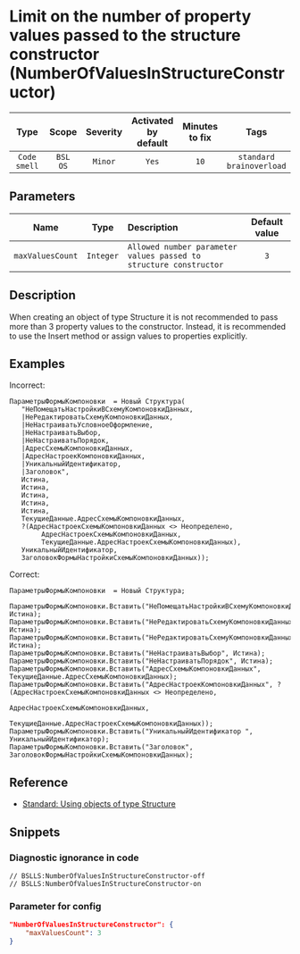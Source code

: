 # Limit on the number of property values passed to the structure constructor (NumberOfValuesInStructureConstructor)

 Type | Scope | Severity | Activated<br>by default | Minutes<br>to fix | Tags 
 :-: | :-: | :-: | :-: | :-: | :-: 
 `Code smell` | `BSL`<br>`OS` | `Minor` | `Yes` | `10` | `standard`<br>`brainoverload` 

## Parameters 

 Name | Type | Description | Default value 
 :-: | :-: | :-- | :-: 
 `maxValuesCount` | `Integer` | ```Allowed number parameter values passed to structure constructor``` | ```3``` 

<!-- Блоки выше заполняются автоматически, не трогать -->
## Description

When creating an object of type Structure it is not recommended to pass more than 3 property values to the constructor. Instead, it is recommended to use the Insert method or assign values to properties explicitly.

## Examples

Incorrect:

```bsl
ПараметрыФормыКомпоновки  = Новый Структура(
   "НеПомещатьНастройкиВСхемуКомпоновкиДанных,
   |НеРедактироватьСхемуКомпоновкиДанных,
   |НеНастраиватьУсловноеОформление,
   |НеНастраиватьВыбор,
   |НеНастраиватьПорядок,
   |АдресСхемыКомпоновкиДанных,
   |АдресНастроекКомпоновкиДанных,
   |УникальныйИдентификатор,
   |Заголовок",
   Истина,
   Истина,
   Истина,
   Истина,
   Истина,
   ТекущиеДанные.АдресСхемыКомпоновкиДанных,
   ?(АдресНастроекСхемыКомпоновкиДанных <> Неопределено,
        АдресНастроекСхемыКомпоновкиДанных,
        ТекущиеДанные.АдресНастроекСхемыКомпоновкиДанных),
   УникальныйИдентификатор,
   ЗаголовокФормыНастройкиСхемыКомпоновкиДанных));
```

Correct:

```bsl
ПараметрыФормыКомпоновки  = Новый Структура;

ПараметрыФормыКомпоновки.Вставить("НеПомещатьНастройкиВСхемуКомпоновкиДанных", Истина);
ПараметрыФормыКомпоновки.Вставить("НеРедактироватьСхемуКомпоновкиДанных", Истина);
ПараметрыФормыКомпоновки.Вставить("НеРедактироватьСхемуКомпоновкиДанных", Истина);
ПараметрыФормыКомпоновки.Вставить("НеНастраиватьВыбор", Истина);
ПараметрыФормыКомпоновки.Вставить("НеНастраиватьПорядок", Истина);
ПараметрыФормыКомпоновки.Вставить("АдресСхемыКомпоновкиДанных", ТекущиеДанные.АдресСхемыКомпоновкиДанных);
ПараметрыФормыКомпоновки.Вставить("АдресНастроекКомпоновкиДанных", ?(АдресНастроекСхемыКомпоновкиДанных <> Неопределено,
                                                                                                                         АдресНастроекСхемыКомпоновкиДанных,
                                                                                                                         ТекущиеДанные.АдресНастроекСхемыКомпоновкиДанных));
ПараметрыФормыКомпоновки.Вставить("УникальныйИдентификатор ", УникальныйИдентификатор);
ПараметрыФормыКомпоновки.Вставить("Заголовок", ЗаголовокФормыНастройкиСхемыКомпоновкиДанных);
```

## Reference

- [Standard: Using objects of type Structure](https://its.1c.ru/db/v8std#content:693:hdoc)

## Snippets

<!-- Блоки ниже заполняются автоматически, не трогать -->
### Diagnostic ignorance in code

```bsl
// BSLLS:NumberOfValuesInStructureConstructor-off
// BSLLS:NumberOfValuesInStructureConstructor-on
```

### Parameter for config

```json
"NumberOfValuesInStructureConstructor": {
    "maxValuesCount": 3
}
```
